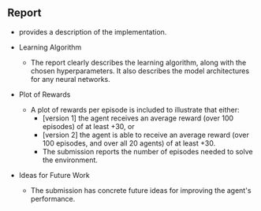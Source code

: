 
## Report

- provides a description of the implementation.

- Learning Algorithm
    - The report clearly describes the learning algorithm, along with the chosen hyperparameters. It also describes the model architectures for any neural networks.

- Plot of Rewards
    - A plot of rewards per episode is included to illustrate that either:
        - [version 1] the agent receives an average reward (over 100 episodes) of at least +30, or
        - [version 2] the agent is able to receive an average reward (over 100 episodes, and over all 20 agents) of at least +30.
        - The submission reports the number of episodes needed to solve the environment.

- Ideas for Future Work
    - The submission has concrete future ideas for improving the agent's performance.

